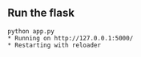 ## Run the flask
```
python app.py
* Running on http://127.0.0.1:5000/
* Restarting with reloader
```
